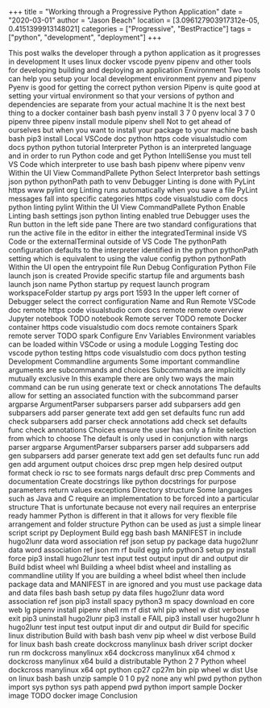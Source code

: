 +++
title = "Working through a Progressive Python Application"
date = "2020-03-01"
author = "Jason Beach"
location = [3.096127903917312e-05, 0.4151399913148021]
categories = ["Progressive", "BestPractice"]
tags = ["python", "development", "deployment"]
+++

This post walks the developer through a python application as it progresses in development It uses linux docker vscode pyenv pipenv and other tools for developing building and deploying an application Environment Two tools can help you setup your local development environment pyenv and pipenv Pyenv is good for getting the correct python version Pipenv is quite good at setting your virtual environment so that your versions of python and dependencies are separate from your actual machine It is the next best thing to a docker container bash bash pyenv install 3 7 0 pyenv local 3 7 0 pipenv three pipenv install module pipenv shell Not to get ahead of ourselves but when you want to install your package to your machine bash bash pip3 install Local VSCode doc python https code visualstudio com docs python python tutorial Interpreter Python is an interpreted language and in order to run Python code and get Python IntelliSense you must tell VS Code which interpreter to use bash bash pipenv where pipenv venv Within the UI View CommandPallete Python Select Interpretor bash settings json python pythonPath path to venv Debugger Linting is done with PyLint https www pylint org Linting runs automatically when you save a file PyLint messages fall into specific categories https code visualstudio com docs python linting pylint Within the UI View CommandPallete Python Enable Linting bash settings json python linting enabled true Debugger uses the Run button in the left side pane There are two standard configurations that run the active file in the editor in either the integratedTerminal inside VS Code or the externalTerminal outside of VS Code The pythonPath configuration defaults to the interpreter identified in the python pythonPath setting which is equivalent to using the value config python pythonPath Within the UI open the entrypoint file Run Debug Configuration Python File launch json is created Provide specific startup file and arguments bash launch json name Python startup py request launch program workspaceFolder startup py args port 1593 In the upper left corner of Debugger select the correct configuration Name and Run Remote VSCode doc remote https code visualstudio com docs remote remote overview Jupyter notebook TODO notebook Remote server TODO remote Docker container https code visualstudio com docs remote containers Spark remote server TODO spark Configure Env Variables Environment variables can be loaded within VSCode or using a module Logging Testing doc vscode python testing https code visualstudio com docs python testing Development Commandline arguments Some important commandline arguments are subcommands and choices Subcommands are implicitly mutually exclusive In this example there are only two ways the main command can be run using generate text or check annotations The defaults allow for setting an associated function with the subcommand parser argparse ArgumentParser subparsers parser add subparsers add gen subparsers add parser generate text add gen set defaults func run add check subparsers add parser check annotations add check set defaults func check annotations Choices ensure the user has only a finite selection from which to choose The default is only used in conjunction with nargs parser argparse ArgumentParser subparsers parser add subparsers add gen subparsers add parser generate text add gen set defaults func run add gen add argument output choices drsc prep mgen help desired output format check io rsc to see formats nargs default drsc prep Comments and documentation Create docstrings like python docstrings for purpose parameters return values exceptions Directory structure Some languages such as Java and C require an implementation to be forced into a particular structure That is unfortunate because not every nail requires an enterprise ready hammer Python is different in that it allows for very flexible file arrangement and folder structure Python can be used as just a simple linear script script py Deployment Build egg bash bash MANIFEST in include hugo2lunr data word association ref json setup py package data hugo2lunr data word association ref json rm rf build egg info python3 setup py install force pip3 install hugo2lunr test input test output input dir and output dir Build bdist wheel whl Building a wheel bdist wheel and installing as commandline utility If you are building a wheel bdist wheel then include package data and MANIFEST in are ignored and you must use package data and data files bash bash setup py data files hugo2lunr data word association ref json pip3 install spacy python3 m spacy download en core web lg pipenv install pipenv shell rm rf dist whl pip wheel w dist verbose exit pip3 uninstall hugo2lunr pip3 install e FAIL pip3 install user hugo2lunr h hugo2lunr test input test output input dir and output dir Build for specific linux distribution Build with bash bash venv pip wheel w dist verbose Build for linux bash bash create dockcross manylinux bash driver script docker run rm dockcross manylinux x64 dockcross manylinux x64 chmod x dockcross manylinux x64 build a distributable Python 2 7 Python wheel dockcross manylinux x64 opt python cp27 cp27m bin pip wheel w dist Use on linux bash bash unzip sample 0 1 0 py2 none any whl pwd python python import sys python sys path append pwd python import sample Docker image TODO docker image Conclusion